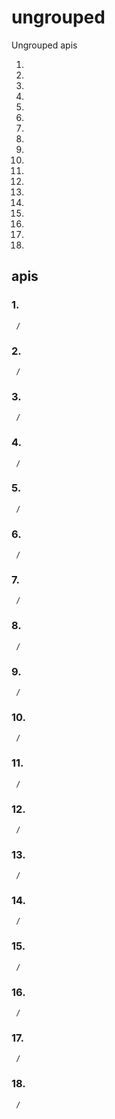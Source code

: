 # ungrouped

Ungrouped apis

1. [](#1-)
2. [](#2-)
3. [](#3-)
4. [](#4-)
5. [](#5-)
6. [](#6-)
7. [](#7-)
8. [](#8-)
9. [](#9-)
10. [](#10-)
11. [](#11-)
12. [](#12-)
13. [](#13-)
14. [](#14-)
15. [](#15-)
16. [](#16-)
17. [](#17-)
18. [](#18-)

## apis

### 1. 

```text
 /
```

### 2. 

```text
 /
```

### 3. 

```text
 /
```

### 4. 

```text
 /
```

### 5. 

```text
 /
```

### 6. 

```text
 /
```

### 7. 

```text
 /
```

### 8. 

```text
 /
```

### 9. 

```text
 /
```

### 10. 

```text
 /
```

### 11. 

```text
 /
```

### 12. 

```text
 /
```

### 13. 

```text
 /
```

### 14. 

```text
 /
```

### 15. 

```text
 /
```

### 16. 

```text
 /
```

### 17. 

```text
 /
```

### 18. 

```text
 /
```
